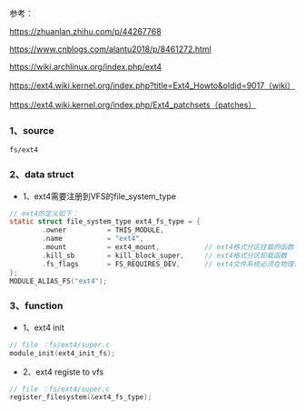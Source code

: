 参考：

https://zhuanlan.zhihu.com/p/44267768

https://www.cnblogs.com/alantu2018/p/8461272.html

https://wiki.archlinux.org/index.php/ext4

https://ext4.wiki.kernel.org/index.php?title=Ext4_Howto&oldid=9017（wiki）

https://ext4.wiki.kernel.org/index.php/Ext4_patchsets（patches）

### 1、source

`fs/ext4`

### 2、data struct

- 1、ext4需要注册到VFS的file_system_type

```c
// ext4的定义如下：
static struct file_system_type ext4_fs_type = {
        .owner          = THIS_MODULE,
        .name           = "ext4",
        .mount          = ext4_mount,			// ext4格式分区挂载的函数
        .kill_sb        = kill_block_super,		// ext4格式分区卸载函数
        .fs_flags       = FS_REQUIRES_DEV,		// ext4文件系统必须在物理设备	
};
MODULE_ALIAS_FS("ext4");
```

### 3、function

- 1、ext4  init

```c
// file ：fs/ext4/super.c
module_init(ext4_init_fs);
```

- 2、ext4 registe to vfs

```c
// file ：fs/ext4/super.c
register_filesystem(&ext4_fs_type);
```

